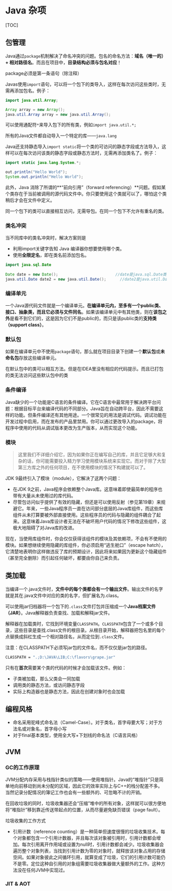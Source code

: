 # Java 杂项

[TOC]

## 包管理

Java通过`package`机制解决了命名冲突的问题。包名的命名方法：**域名（唯一的）+ 相对路径名**。而且在项目中，**目录结构必须与包名对应**！



package必须是第一条语句（除注释）

Javas使用`import`语句，可以将一个包下的类导入，这样在每次访问这些类时，无需再添加包名。例子：

~~~java
import java.util.Array;

Array array = new Array();
java.util.Array array = new java.util.Array();
~~~

可以使用通配符`*`来导入包下的所有类，例如`import java.util.*;`

所有的Java文件都自动导入一个特定的库——`java.lang`



Java还支持静态导入`import static`将一个类的可访问的静态字段或方法导入，这样可以在每次访问该类的静态字段或静态方法时，无需再添加类名了。例子：

~~~java
import static java.lang.System.*;

out.println("Hello World");
System.out.println("Hello World");
~~~



此外，Java 消除了所谓的**“前向引用”（forward referencing）**问题。假如某个类存在于当前被调用的源代码文件中。你只要使用这个类就可以了，哪怕这个类稍后才会在文件中定义。



同一个包下的类可以直接相互访问，无需导包。在同一个包下不允许有重名的类。

### 类名冲突

当不同库中的类名冲突时，解决方案则是

- 利用import关键字告知 Java 编译器你想要使用哪个类。
- 使用**全限定名**，即在类名前添加包名。

~~~java
import java.sql.Date
    
Date date = new Date();							//date是java.sql.Date类型
java.util.Date date2 = new java.util.Date();	  //date2是java.util.Date类型
~~~



### 编译单元

一个Java源代码文件就是一个编译单元。**在编译单元内，至多有一个public类、接口、抽象类，而且它必须与文件同名**。如果该编译单元中有其他类，则在**该包之外**是看不到它们的，这是因为它们不是public的，而只是该public类的**支持类（support class）**。



### 默认包

如果在编译单元中不使用`package`语句，那么就在项目目录下创建一个**默认包**或**未命名包**存放这些编译单元。

在默认包中的类可以相互方法。但是在IDEA里没有相应的代码提示。而且已打包的类无法访问这些默认包中的类

### 条件编译

Java缺少的一个功能是C语言的条件编译。它在C语言中最常用于解决跨平台问题：根据目标平台来编译代码的不同部分。Java旨在自动跨平台，因此不需要这样的功能。但条件编译还有其他用途。一个很常见的用法是调试代码。调试功能在开发过程中启用，而在发布的产品里禁用。你可以通过更改导入的package，将程序中使用的代码从调试版本更改为生产版本，从而实现这个功能。



### 模块

> 这里我们不详细介绍它，因为如果你正在编写自己的库，并且它足够大和复杂的话，你可能需要投入精力学习使用模块系统来实现它。而对于除了大型第三方库之外的任何项目，在不使用模块的情况下构建就可以了。

JDK 9最终引入了模块（module），它解决了这两个问题：

- 在JDK 9之前，Java程序会依赖整个Java库。这意味着即使最简单的程序也带有大量从未使用过的库代码。
- 尽管包访问似乎提供了有效的隐藏，但还是可以使用反射（参见第19章）来规避它。年来，一些Java程序员一直在访问部分底层的Java库组件，而这些库组件从未打算要被外部直接使用。这些程序员的代码与隐藏的组件耦合了起来。这意味着Java库设计者无法在不破坏用户代码的情况下修改这些组件，这极大地阻碍了对Java库的改进。

现在，当使用库组件时，你会仅仅获得该组件的模块及其依赖项，不会有不使用的模块。如果想继续使用隐藏的库组件，你必须启用“逃生舱口”（escape hatch），它清楚地表明你这样做违反了库的预期设计，因此将来如果因为更新这个隐藏组件（甚至完全删除）而引起任何破坏，都要由你自己来负责。



## 类加载

当编译一个.java文件时，**文件中的每个类都会有一个输出文件**。输出文件的名字就是其在.java文件中对应的类的名字，但扩展名为.class。

可以使用jar归档器将一个包下的`.class`文件打包并压缩成一个**Java档案文件（JAR）**。Java解释器负责查找、加载和解释jar文件。

解释器在加载类时，它找到环境变量`CLASSPATH`。`CLASSPATH`包含了一个或多个目录，这些目录是查找.class文件的根目录。从根目录开始，解释器把包名里的每个点替换成斜杠生成一个相对路径名，从而定位到`.class`文件。

注意：在CLASSPATH下必须写jar包的文件名，而不仅仅是jar包的路径。

~~~bash
CLASSPATH = ".;D:\JAVA\LIB;C:\flavors\grape.jar"
~~~



只有在**首次**需要某个类的代码的时候才会加载该文件。例如：

- 子类被加载，那么父类会一同加载
- 调用类的静态方法，或访问静态字段
- 实际上构造器也是静态方法，因此在创建对象时也会加载

## 编程风格

- 命名采用驼峰式命名法（Camel-Case）。对于类名，首字母要大写；对于方法名或对象名，首字母小写
- 对于final基本类型，使用全大写+下划线的命名法（C语言风格）



## JVM

### GC的工作原理

JVM分配内存采用与栈指针类似的策略——使用堆指针。Java的“堆指针”只是简单地向前移动到尚未分配的区域，因此它的效率实际上与C++的栈分配差不多。当然记录分配情况的簿记工作也会有一些额外的、可忽略不计的开销。

在回收垃圾的同时，垃圾收集器还会“压缩”堆中的所有对象，这样就可以很方便地将“堆指针”移到靠近传送带起点的位置，从而尽量避免缺页错误（page fault）。

垃圾收集的工作方式

- 引用计数（reference counting）是一种简单但速度很慢的垃圾收集技术。每个对象都包含一个引用计数器，并且每次该对象被引用时，引用计数都会增加。每次引用离开作用域或设置为null时，引用计数都会减少。垃圾收集器会遍历整个对象列表，当找到引用计数为零的对象时，就释放该对象占用的存储空间。如果对象彼此之间循环引用，就算变成了垃圾，它们的引用计数可能仍不是零。定位这种自引用的对象组需要垃圾收集器做大量额外的工作。这种方法没在任何JVM中实现过。



### JIT & AOT

